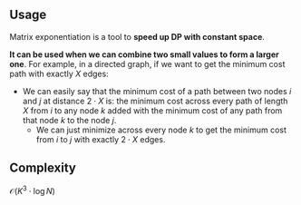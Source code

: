 ## Usage
Matrix exponentiation is a tool to **speed up DP with constant space**.

**It can be used when we can combine two small values to form a larger one**. For example, in a directed graph, if we want to get the minimum cost path with exactly $X$ edges:
- We can easily say that the minimum cost of a path between two nodes $i$ and $j$ at distance $2 \cdot X$ is: the minimum cost across every path of length $X$ from $i$ to any node $k$ added with the minimum cost of any path from that node $k$ to the node $j$.
    - We can just minimize across every node $k$ to get the minimum cost from $i$ to $j$ with exactly $2 \cdot X$ edges.

## Complexity
$\mathcal{O}(K^3 \cdot \log{N})$
